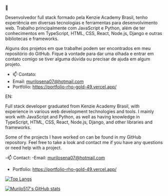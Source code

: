 👋

Desenvolvedor full stack formado pela Kenzie Academy Brasil, tenho experiência em diversas tecnologias e ferramentas para desenvolvimento web. Trabalho principalmente com JavaScript e Python, além de ter conhecimentos em TypeScript, HTML, CSS, React, Node.js, Django e outras bibliotecas e frameworks.

Alguns dos projetos em que trabalhei podem ser encontrados em meu repositório do GitHub. Fique à vontade para dar uma olhada e entrar em contato comigo se tiver alguma dúvida ou precisar de ajuda em algum projeto.


- 📫 Contato:
- Email: murilosena07@hotmail.com
- Portfólio: https://portfolio-rho-gold-49.vercel.app/ 

EN:

Full stack developer graduated from Kenzie Academy Brasil, with experience in various web development technologies and tools. I mainly work with JavaScript and Python, as well as having knowledge in TypeScript, HTML, CSS, React, Node.js, Django, and other libraries and frameworks.

Some of the projects I have worked on can be found in my GitHub repository. Feel free to take a look and contact me if you have any questions or need help with a project.

-📫 Contact:
-Email: murilosena07@hotmail.com
- Portfolio: https://portfolio-rho-gold-49.vercel.app/ 


[![Top Langs](https://github-readme-stats.vercel.app/api/top-langs/?username=murilo517&layout=compact)](https://github.com/murilo517/github-readme-stats)


[![Murilo517's GitHub stats](https://github-readme-stats.vercel.app/api?username=murilo517&show_icons=true&theme=transparent)](https://github.com/murilo517/github-readme-stats)


